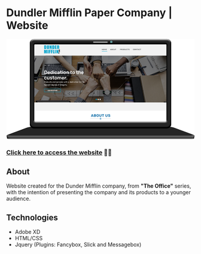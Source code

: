 # Dundler Mifflin Paper Company | Website
![Website Preview](git/home.png)

### [Click here to access the website](https://larissabenedet.github.io/dundler-mifflin) :technologist:
## About 
Website created for the Dunder Mifflin company, from **"The Office"** series, 
with the intention of presenting the company and its products to a younger audience.
## Technologies
- Adobe XD
- HTML/CSS
- Jquery (Plugins: Fancybox, Slick and Messagebox)
